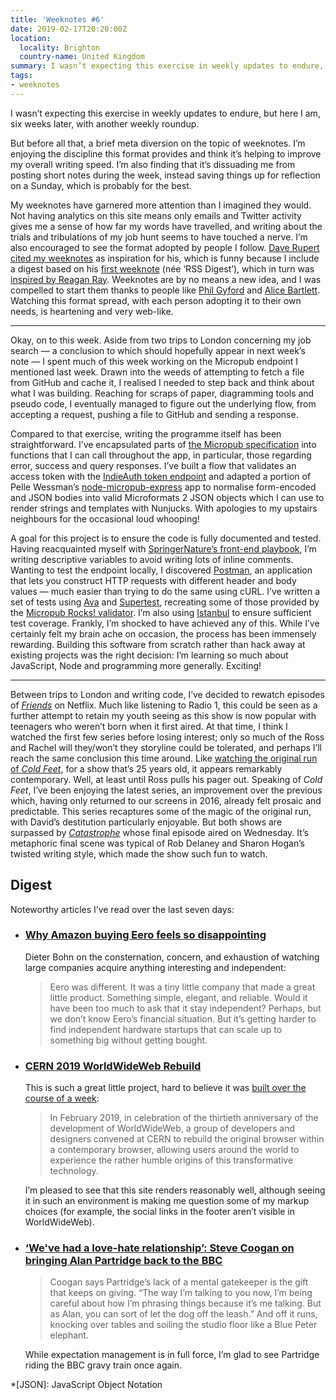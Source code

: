 ```yaml
---
title: 'Weeknotes #6'
date: 2019-02-17T20:20:00Z
location:
  locality: Brighton
  country-name: United Kingdom
summary: I wasn’t expecting this exercise in weekly updates to endure, but here I am, six weeks later, with another weekly round up.
tags:
- weeknotes
---
```

I wasn’t expecting this exercise in weekly updates to endure, but here I am, six weeks later, with another weekly roundup.

But before all that, a brief meta diversion on the topic of weeknotes. I’m enjoying the discipline this format provides and think it’s helping to improve my overall writing speed. I’m also finding that it’s dissuading me from posting short notes during the week, instead saving things up for reflection on a Sunday, which is probably for the best.

My weeknotes have garnered more attention than I imagined they would. Not having analytics on this site means only emails and Twitter activity gives me a sense of how far my words have travelled, and writing about the trials and tribulations of my job hunt seems to have touched a nerve. I’m also encouraged to see the format adopted by people I follow. [Dave Rupert cited my weeknotes][1] as inspiration for his, which is funny because I include a digest based on his [first weeknote][2] (née ‘RSS Digest’), which in turn was [inspired by Reagan Ray][3]. Weeknotes are by no means a new idea, and I was compelled to start them thanks to people like [Phil Gyford][4] and [Alice Bartlett][5]. Watching this format spread, with each person adopting it to their own needs, is heartening and very web-like.

* * *

Okay, on to this week. Aside from two trips to London concerning my job search — a conclusion to which should hopefully appear in next week’s note — I spent much of this week working on the Micropub endpoint I mentioned last week. Drawn into the weeds of attempting to fetch a file from GitHub and cache it, I realised I needed to step back and think about what I was building. Reaching for scraps of paper, diagramming tools and pseudo code, I eventually managed to figure out the underlying flow, from accepting a request, pushing a file to GitHub and sending a response.

Compared to that exercise, writing the programme itself has been straightforward. I’ve encapsulated parts of [the Micropub specification][6] into functions that I can call throughout the app, in particular, those regarding error, success and query responses. I’ve built a flow that validates an access token with the [IndieAuth token endpoint][7] and adapted a portion of Pelle Wessman’s [node-micropub-express][8] app to normalise form-encoded and JSON bodies into valid Microformats 2 JSON objects which I can use to render strings and templates with Nunjucks. With apologies to my upstairs neighbours for the occasional loud whooping!

A goal for this project is to ensure the code is fully documented and tested. Having reacquainted myself with [SpringerNature’s front-end playbook][9], I’m writing descriptive variables to avoid writing lots of inline comments. Wanting to test the endpoint locally, I discovered [Postman][10], an application that lets you construct HTTP requests with different header and body values — much easier than trying to do the same using cURL. I’ve written a set of tests using [Ava][11] and [Supertest][12], recreating some of those provided by the [Micropub Rocks! validator][13]. I’m also using [Istanbul][14] to ensure sufficient test coverage. Frankly, I’m shocked to have achieved any of this. While I’ve certainly felt my brain ache on occasion, the process has been immensely rewarding. Building this software from scratch rather than hack away at existing projects was the right decision: I’m learning so much about JavaScript, Node and programming more generally. Exciting!

* * *

Between trips to London and writing code, I’ve decided to rewatch episodes of <cite>[Friends][15]</cite> on Netflix. Much like listening to Radio 1, this could be seen as a further attempt to retain my youth seeing as this show is now popular with teenagers who weren’t born when it first aired. At that time, I think I watched the first few series before losing interest; only so much of the Ross and Rachel will they/won’t they storyline could be tolerated, and perhaps I’ll reach the same conclusion this time around. Like [watching the original run of <cite>Cold Feet</cite>][16], for a show that’s 25 years old, it appears remarkably contemporary. Well, at least until Ross pulls his pager out. Speaking of <cite>Cold Feet</cite>, I’ve been enjoying the latest series, an improvement over the previous which, having only returned to our screens in 2016, already felt prosaic and predictable. This series recaptures some of the magic of the original run, with David’s destitution particularly enjoyable. But both shows are surpassed by <cite>[Catastrophe][17]</cite> whose final episode aired on Wednesday. It’s metaphoric final scene was typical of Rob Delaney and Sharon Hogan’s twisted writing style, which made the show such fun to watch.

## Digest

Noteworthy articles I’ve read over the last seven days:

* ### [Why Amazon buying Eero feels so disappointing][18]

  Dieter Bohn on the consternation, concern, and exhaustion of watching large companies acquire anything interesting and independent:

  > Eero was different. It was a tiny little company that made a great little product. Something simple, elegant, and reliable. Would it have been too much to ask that it stay independent? Perhaps, but we don’t know Eero’s financial situation. But it’s getting harder to find independent hardware startups that can scale up to something big without getting bought.

* ### [CERN 2019 WorldWideWeb Rebuild][19]

  This is such a great little project, hard to believe it was [built over the course of a week][20]:

  > In February 2019, in celebration of the thirtieth anniversary of the development of WorldWideWeb, a group of developers and designers convened at CERN to rebuild the original browser within a contemporary browser, allowing users around the world to experience the rather humble origins of this transformative technology.

  I’m pleased to see that this site renders reasonably well, although seeing it in such an environment is making me question some of my markup choices (for example, the social links in the footer aren’t visible in WorldWideWeb).

* ### [‘We've had a love-hate relationship’: Steve Coogan on bringing Alan Partridge back to the BBC][21]

  > Coogan says Partridge’s lack of a mental gatekeeper is the gift that keeps on giving. “The way I’m talking to you now, I’m being careful about how I’m phrasing things because it’s me talking. But as Alan, you can sort of let the dog off the leash.” And off it runs, knocking over tables and soiling the studio floor like a Blue Peter elephant.

  While expectation management is in full force, I’m glad to see Partridge riding the BBC gravy train once again.

[1]: https://daverupert.com/2019/02/weeknotes-2/
[2]: https://daverupert.com/2018/12/rss-digest-no1/
[3]: http://reaganray.com/2018/12/07/digest-1.html
[4]: https://www.gyford.com/phil/writing/tags/weeknotes/
[5]: http://alicebartlett.co.uk/blog/weaknotes
[6]: https://www.w3.org/TR/micropub/
[7]: https://tokens.indieauth.com/token
[8]: https://github.com/voxpelli/node-micropub-express
[9]: https://github.com/springernature/frontend-playbook
[10]: https://www.getpostman.com
[11]: https://github.com/avajs/ava
[12]: https://github.com/visionmedia/supertest
[13]: https://micropub.rocks
[14]: https://istanbul.js.org
[15]: https://en.wikipedia.org/wiki/Friends
[16]: /2016/11/cold_feet
[17]: https://en.wikipedia.org/wiki/Catastrophe_(2015_TV_series)
[18]: https://www.theverge.com/2019/2/12/18221441/amazon-buying-eero-disappointing
[19]: https://worldwideweb.cern.ch
[20]: https://adactio.com/journal/14821
[21]: https://www.theguardian.com/tv-and-radio/2019/feb/17/steve-coogan-alan-partridge-back-bbc-love-hate-relationship

*[JSON]: JavaScript Object Notation
